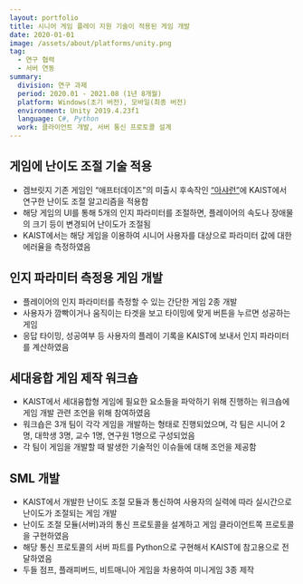 ```yaml
---
layout: portfolio
title: 시니어 게임 플레이 지원 기술이 적용된 게임 개발
date: 2020-01-01
image: /assets/about/platforms/unity.png
tag:
  - 연구 협력
  - 서버 연동
summary:
  division: 연구 과제
  period: 2020.01 - 2021.08 (1년 8개월)
  platform: Windows(초기 버전), 모바일(최종 버전)
  environment: Unity 2019.4.23f1
  language: C#, Python
  work: 클라이언트 개발, 서버 통신 프로토콜 설계
---
```


## 게임에 난이도 조절 기술 적용

* 겜브릿지 기존 게임인 “애프터데이즈”의 미출시 후속작인 [“아샤런”](https://m.post.naver.com/viewer/postView.naver?volumeNo=16317471&memberNo=24985926)에 KAIST에서 연구한 난이도 조절 알고리즘을 적용함
* 해당 게임의 UI를 통해 5개의 인지 파라미터를 조절하면, 플레이어의 속도나 장애물의 크기 등이 변경되어 난이도가 조절됨
* KAIST에서는 해당 게임을 이용하여 시니어 사용자를 대상으로 파라미터 값에 대한 에러율을 측정하였음

## 인지 파라미터 측정용 게임 개발

* 플레이어의 인지 파라미터를 측정할 수 있는 간단한 게임 2종 개발
* 사용자가 깜빡이거나 움직이는 타겟을 보고 타이밍에 맞게 버튼을 누르면 성공하는 게임
* 응답 타이밍, 성공여부 등 사용자의 플레이 기록을 KAIST에 보내서 인지 파라미터를 계산하였음

## 세대융합 게임 제작 워크숍

* KAIST에서 세대융합형 게임에 필요한 요소들을 파악하기 위해 진행하는 워크숍에 게임 개발 관련 조언을 위해 참여하였음
* 워크숍은 3개 팀이 각각 게임을 개발하는 형태로 진행되었으며, 각 팀은 시니어 2명, 대학생 3명, 교수 1명, 연구원 1명으로 구성되었음
* 각 팀이 게임을 개발할 때 발생한 기술적인 이슈들에 대해 조언을 제공함

## SML 개발

* KAIST에서 개발한 난이도 조절 모듈과 통신하여 사용자의 실력에 따라 실시간으로 난이도가 조절되는 게임 개발
* 난이도 조절 모듈(서버)과의 통신 프로토콜을 설계하고 게임 클라이언트쪽 프로토콜을 구현하였음
* 해당 통신 프로토콜의 서버 파트를 Python으로 구현해서 KAIST에 참고용으로 전달하였음
* 두들 점프, 플래피버드, 비트매니아 게임을 차용하여 미니게임 3종 제작
